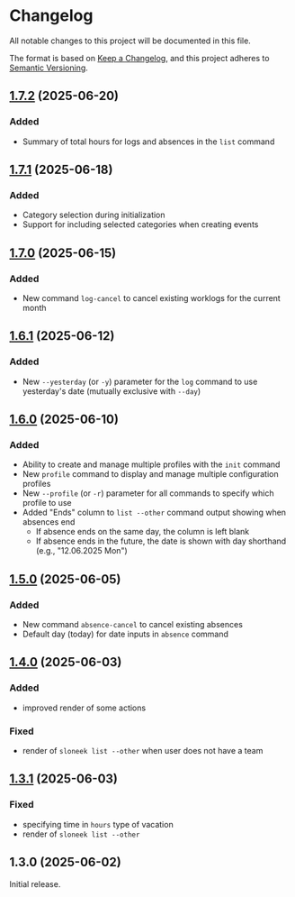 # Changelog

All notable changes to this project will be documented in this file.

The format is based on [Keep a Changelog](https://keepachangelog.com/en/1.1.0/),
and this project adheres to [Semantic Versioning](http://semver.org/spec/v2.0.0.html).

## [1.7.2] (2025-06-20)

### Added
- Summary of total hours for logs and absences in the `list` command

## [1.7.1] (2025-06-18)

### Added
- Category selection during initialization
- Support for including selected categories when creating events

## [1.7.0] (2025-06-15)

### Added
- New command `log-cancel` to cancel existing worklogs for the current month

## [1.6.1] (2025-06-12)

### Added
- New `--yesterday` (or `-y`) parameter for the `log` command to use yesterday's date (mutually exclusive with `--day`)

## [1.6.0] (2025-06-10)

### Added
- Ability to create and manage multiple profiles with the `init` command
- New `profile` command to display and manage multiple configuration profiles
- New `--profile` (or `-r`) parameter for all commands to specify which profile to use
- Added "Ends" column to `list --other` command output showing when absences end
  - If absence ends on the same day, the column is left blank
  - If absence ends in the future, the date is shown with day shorthand (e.g., "12.06.2025 Mon")

## [1.5.0] (2025-06-05)

### Added
- New command `absence-cancel` to cancel existing absences
- Default day (today) for date inputs in `absence` command


## [1.4.0] (2025-06-03)

### Added
- improved render of some actions

### Fixed
- render of `sloneek list --other` when user does not have a team

## [1.3.1] (2025-06-03)

### Fixed
- specifying time in `hours` type of vacation
- render of `sloneek list --other`

## 1.3.0 (2025-06-02)
Initial release.

<!-- markdown reference links -->
[1.7.2]: https://github.com/tomasbruckner/sloneek-cli/compare/v1.7.1...v1.7.2
[1.7.1]: https://github.com/tomasbruckner/sloneek-cli/compare/v1.7.0...v1.7.1
[1.7.0]: https://github.com/tomasbruckner/sloneek-cli/compare/v1.6.1...v1.7.0
[1.6.1]: https://github.com/tomasbruckner/sloneek-cli/compare/v1.6.0...v1.6.1
[1.6.0]: https://github.com/tomasbruckner/sloneek-cli/compare/v1.5.0...v1.6.0
[1.5.0]: https://github.com/tomasbruckner/sloneek-cli/compare/v1.4.0...v1.5.0
[1.4.0]: https://github.com/tomasbruckner/sloneek-cli/compare/v1.3.1...v1.4.0
[1.3.1]: https://github.com/tomasbruckner/sloneek-cli/compare/v1.3.0...v1.3.1
